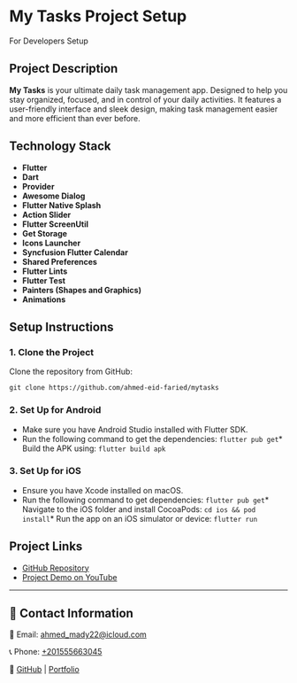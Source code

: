 My Tasks Project Setup
======================

For Developers Setup

Project Description
-------------------

**My Tasks** is your ultimate daily task management app. Designed to help you stay organized, focused, and in control of your daily activities. It features a user-friendly interface and sleek design, making task management easier and more efficient than ever before.

Technology Stack
----------------

*   **Flutter**
*   **Dart**
*   **Provider**
*   **Awesome Dialog**
*   **Flutter Native Splash**
*   **Action Slider**
*   **Flutter ScreenUtil**
*   **Get Storage**
*   **Icons Launcher**
*   **Syncfusion Flutter Calendar**
*   **Shared Preferences**
*   **Flutter Lints**
*   **Flutter Test**
*   **Painters (Shapes and Graphics)**
*   **Animations**

Setup Instructions
------------------

### 1\. Clone the Project

Clone the repository from GitHub:

`git clone https://github.com/ahmed-eid-faried/mytasks`

### 2\. Set Up for Android

*   Make sure you have Android Studio installed with Flutter SDK.
*   Run the following command to get the dependencies:
`flutter pub get`*   Build the APK using:
`flutter build apk`

### 3\. Set Up for iOS

*   Ensure you have Xcode installed on macOS.
*   Run the following command to get dependencies:
`flutter pub get`*   Navigate to the iOS folder and install CocoaPods:
`cd ios && pod install`*   Run the app on an iOS simulator or device:
`flutter run`

Project Links
-------------

*   [GitHub Repository](https://github.com/ahmed-eid-faried/mytasks)
*   [Project Demo on YouTube](https://www.youtube.com/watch?v=qkkB0egPwqU&feature=youtu.be)

* * *

📢 Contact Information
----------------------

📧 Email: [ahmed\_mady22@icloud.com](mailto:ahmed_mady22@icloud.com)

📞 Phone: [+201555663045](tel:+201555663045)

🔗 [GitHub](https://github.com/ahmed-eid-faried) | [Portfolio](https://ahmed-eid-faried.github.io)

